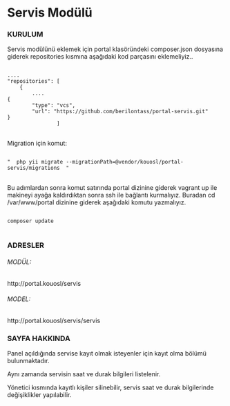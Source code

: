 <!DOCTYPE html>
<html>
<head>
</head>
<body>

<h1>Servis Modülü</h1>
<h3>KURULUM</h3>
<P>Servis modülünü eklemek için portal klasöründeki composer.json dosyasına giderek repositories kısmına aşağıdaki kod parçasını eklemeliyiz..</p>
<pre>
<code>
....
"repositories": [
    {
        ....
{
        "type": "vcs",
        "url": "https://github.com/berilontass/portal-servis.git"
}
                ]
</code>
</pre>
<p>Migration için komut:</p>
<pre>
<code>
"  php yii migrate --migrationPath=@vendor/kouosl/portal-servis/migrations  "
</code>
</pre>
<p>Bu adımlardan sonra komut satırında portal dizinine giderek vagrant up ile makineyi ayağa kaldırdıktan sonra ssh ile bağlantı kurmalıyız. Buradan cd /var/www/portal dizinine giderek aşağıdaki komutu yazmalıyız.
    <pre>
<code>
composer update
</code>
</pre>
    
<h3>ADRESLER</h3>
<h6>MODÜL:</h6>
http://portal.kouosl/servis
<h6>MODEL:</h6>
http://portal.kouosl/servis/servis
<h3>SAYFA HAKKINDA</h3>
  <p> Panel açıldığında servise kayıt olmak isteyenler için kayıt olma bölümü bulunmaktadır. 
<p>Aynı zamanda servisin saat ve durak bilgileri listelenir.
    <p>Yönetici kısmında kayıtlı kişiler silinebilir, servis saat ve durak bilgilerinde değişiklikler yapılabilir.
</body>
</html>
